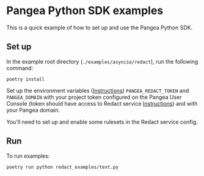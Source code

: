 # Pangea Python SDK examples

This is a quick example of how to set up and use the Pangea Python SDK.

## Set up

In the example root directory (`./examples/asyncio/redact`), run the following command:

```
poetry install
```

Set up the environment variables ([Instructions](https://pangea.cloud/docs/redact#set-your-environment-variables)) `PANGEA_REDACT_TOKEN` and `PANGEA_DOMAIN` with your project token configured on the Pangea User Console (token should have access to Redact service [Instructions](https://pangea.cloud/docs/admin-guide/tokens)) and with your Pangea domain.

You'll need to set up and enable some rulesets in the Redact service config.

## Run

To run examples:
```
poetry run python redact_examples/text.py
```

